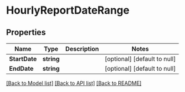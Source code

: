 # HourlyReportDateRange

## Properties
Name | Type | Description | Notes
------------ | ------------- | ------------- | -------------
**StartDate** | **string** |  | [optional] [default to null]
**EndDate** | **string** |  | [optional] [default to null]

[[Back to Model list]](../README.md#documentation-for-models) [[Back to API list]](../README.md#documentation-for-api-endpoints) [[Back to README]](../README.md)


